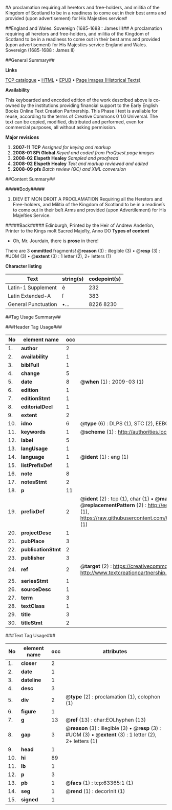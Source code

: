 #A proclamation requiring all heretors and free-holders, and militia of the Kingdom of Scotland to be in a readiness to come out in their best arms and provided (upon advertisement) for His Majesties service#

##England and Wales. Sovereign (1685-1688 : James II)##
A proclamation requiring all heretors and free-holders, and militia of the Kingdom of Scotland to be in a readiness to come out in their best arms and provided (upon advertisement) for His Majesties service
England and Wales. Sovereign (1685-1688 : James II)

##General Summary##

**Links**

[TCP catalogue](http://www.ota.ox.ac.uk/tcp/)  • 
[HTML](http://tei.it.ox.ac.uk/tcp/Texts-HTML/free/A46/A46587.html)  • 
[EPUB](http://tei.it.ox.ac.uk/tcp/Texts-EPUB/free/A46/A46587.epub) • 
[Page images (Historical Texts)](https://data.historicaltexts.jisc.ac.uk/view?pubId=eebo-12567277e&pageId=eebo-12567277e-63365-1)

**Availability**

This keyboarded and encoded edition of the
	       work described above is co-owned by the institutions
	       providing financial support to the Early English Books
	       Online Text Creation Partnership. This Phase I text is
	       available for reuse, according to the terms of Creative
	       Commons 0 1.0 Universal. The text can be copied,
	       modified, distributed and performed, even for
	       commercial purposes, all without asking permission.

**Major revisions**

1. __2007-11__ __TCP__ *Assigned for keying and markup*
1. __2008-01__ __SPi Global__ *Keyed and coded from ProQuest page images*
1. __2008-02__ __Elspeth Healey__ *Sampled and proofread*
1. __2008-02__ __Elspeth Healey__ *Text and markup reviewed and edited*
1. __2008-09__ __pfs__ *Batch review (QC) and XML conversion*

##Content Summary##

#####Body#####

1. DIEV ET MON DROIT
A PROCLAMATION Requiring all the Heretors and Free-holders, and Militia of the Kingdom of Scotland to be in a readineſs to come out in their beſt Arms and provided (upon Advertiſement) for His Majeſties Service.

#####Back#####
Edinburgh, Printed by the Heir of Andrew Anderſon, Printer to the Kings moſt Sacred Majeſty, Anno DO
**Types of content**

  * Oh, Mr. Jourdain, there is **prose** in there!

There are 3 **ommitted** fragments! 
 @__reason__ (3) : illegible (3)  •  @__resp__ (3) : #UOM (3)  •  @__extent__ (3) : 1 letter (2), 2+ letters (1)

**Character listing**


|Text|string(s)|codepoint(s)|
|---|---|---|
|Latin-1 Supplement|è|232|
|Latin Extended-A|ſ|383|
|General Punctuation|•…|8226 8230|

##Tag Usage Summary##

###Header Tag Usage###

|No|element name|occ|attributes|
|---|---|---|---|
|1.|__author__|2||
|2.|__availability__|1||
|3.|__biblFull__|1||
|4.|__change__|5||
|5.|__date__|8| @__when__ (1) : 2009-03 (1)|
|6.|__edition__|1||
|7.|__editionStmt__|1||
|8.|__editorialDecl__|1||
|9.|__extent__|2||
|10.|__idno__|6| @__type__ (6) : DLPS (1), STC (2), EEBO-CITATION (1), OCLC (1), VID (1)|
|11.|__keywords__|1| @__scheme__ (1) : http://authorities.loc.gov/ (1)|
|12.|__label__|5||
|13.|__langUsage__|1||
|14.|__language__|1| @__ident__ (1) : eng (1)|
|15.|__listPrefixDef__|1||
|16.|__note__|8||
|17.|__notesStmt__|2||
|18.|__p__|11||
|19.|__prefixDef__|2| @__ident__ (2) : tcp (1), char (1)  •  @__matchPattern__ (2) : ([0-9\-]+):([0-9IVX]+) (1), (.+) (1)  •  @__replacementPattern__ (2) : http://eebo.chadwyck.com/downloadtiff?vid=$1&page=$2 (1), https://raw.githubusercontent.com/textcreationpartnership/Texts/master/tcpchars.xml#$1 (1)|
|20.|__projectDesc__|1||
|21.|__pubPlace__|3||
|22.|__publicationStmt__|2||
|23.|__publisher__|3||
|24.|__ref__|2| @__target__ (2) : https://creativecommons.org/publicdomain/zero/1.0/ (1), http://www.textcreationpartnership.org/docs/. (1)|
|25.|__seriesStmt__|1||
|26.|__sourceDesc__|1||
|27.|__term__|3||
|28.|__textClass__|1||
|29.|__title__|3||
|30.|__titleStmt__|2||


###Text Tag Usage###

|No|element name|occ|attributes|
|---|---|---|---|
|1.|__closer__|2||
|2.|__date__|1||
|3.|__dateline__|1||
|4.|__desc__|3||
|5.|__div__|2| @__type__ (2) : proclamation (1), colophon (1)|
|6.|__figure__|1||
|7.|__g__|13| @__ref__ (13) : char:EOLhyphen (13)|
|8.|__gap__|3| @__reason__ (3) : illegible (3)  •  @__resp__ (3) : #UOM (3)  •  @__extent__ (3) : 1 letter (2), 2+ letters (1)|
|9.|__head__|1||
|10.|__hi__|89||
|11.|__lb__|1||
|12.|__p__|3||
|13.|__pb__|1| @__facs__ (1) : tcp:63365:1 (1)|
|14.|__seg__|1| @__rend__ (1) : decorInit (1)|
|15.|__signed__|1||
